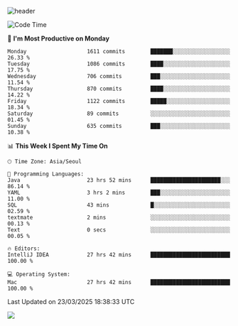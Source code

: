 ![header](https://capsule-render.vercel.app/api?type=Egg&color=timeAuto&height=300&section=header&text=PoPo&fontSize=90&animation=fadeIn)

  <!--START_SECTION:waka-->
![Code Time](http://img.shields.io/badge/Code%20Time-2%2C581%20hrs%2040%20mins-blue)

📅 **I'm Most Productive on Monday** 

```text
Monday                   1611 commits        ███████░░░░░░░░░░░░░░░░░░   26.33 % 
Tuesday                  1086 commits        ████░░░░░░░░░░░░░░░░░░░░░   17.75 % 
Wednesday                706 commits         ███░░░░░░░░░░░░░░░░░░░░░░   11.54 % 
Thursday                 870 commits         ████░░░░░░░░░░░░░░░░░░░░░   14.22 % 
Friday                   1122 commits        █████░░░░░░░░░░░░░░░░░░░░   18.34 % 
Saturday                 89 commits          ░░░░░░░░░░░░░░░░░░░░░░░░░   01.45 % 
Sunday                   635 commits         ███░░░░░░░░░░░░░░░░░░░░░░   10.38 % 
```


📊 **This Week I Spent My Time On** 

```text
🕑︎ Time Zone: Asia/Seoul

💬 Programming Languages: 
Java                     23 hrs 52 mins      ██████████████████████░░░   86.14 % 
YAML                     3 hrs 2 mins        ███░░░░░░░░░░░░░░░░░░░░░░   11.00 % 
SQL                      43 mins             █░░░░░░░░░░░░░░░░░░░░░░░░   02.59 % 
textmate                 2 mins              ░░░░░░░░░░░░░░░░░░░░░░░░░   00.13 % 
Text                     0 secs              ░░░░░░░░░░░░░░░░░░░░░░░░░   00.05 % 

🔥 Editors: 
IntelliJ IDEA            27 hrs 42 mins      █████████████████████████   100.00 % 

💻 Operating System: 
Mac                      27 hrs 42 mins      █████████████████████████   100.00 % 
```


 Last Updated on 23/03/2025 18:38:33 UTC
<!--END_SECTION:waka-->



<img src="https://capsule-render.vercel.app/api?type=Egg&color=timeAuto&height=300&section=footer&text=PoPo&fontSize=90&animation=fadeIn&reversal=true" />
